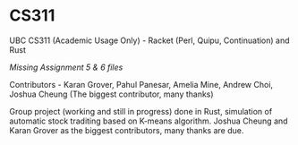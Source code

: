 # CS311
UBC CS311 (Academic Usage Only) - Racket (Perl, Quipu, Continuation) and Rust

*Missing Assignment 5 & 6 files*

Contributors - Karan Grover, Pahul Panesar, Amelia Mine, Andrew Choi, Joshua Cheung (The biggest contributor, many thanks)

Group project (working and still in progress) done in Rust, simulation of automatic stock traditing based on K-means algorithm.
Joshua Cheung and Karan Grover as the biggest contributors, many thanks are due.
